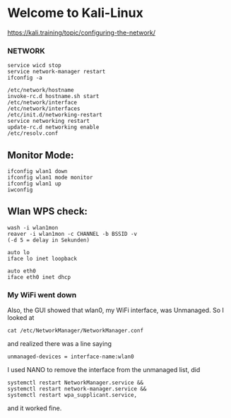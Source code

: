# Welcome to Kali-Linux

https://kali.training/topic/configuring-the-network/

### NETWORK
```
service wicd stop
service network-manager restart
ifconfig -a
```
```
/etc/network/hostname
invoke-rc.d hostname.sh start
/etc/network/interface
/etc/network/interfaces
/etc/init.d/networking-restart
service networking restart
update-rc.d networking enable
/etc/resolv.conf
```
## Monitor Mode:
```
ifconfig wlan1 down
ifconfig wlan1 mode monitor
ifconfig wlan1 up
iwconfig
```
## Wlan WPS check:
```
wash -i wlan1mon
reaver -i wlan1mon -c CHANNEL -b BSSID -v
(-d 5 = delay in Sekunden)
```
```
auto lo
iface lo inet loopback

auto eth0
iface eth0 inet dhcp
```

### My WiFi went down 
Also, the GUI showed that wlan0, my WiFi interface, was Unmanaged. 
So I looked at 
```
cat /etc/NetworkManager/NetworkManager.conf
``` 
and realized there was a line saying 
```
unmanaged-devices = interface-name:wlan0
```

I used NANO to remove the interface from the unmanaged list, did 
```
systemctl restart NetworkManager.service && 
systemctl restart network-manager.service && 
systemctl restart wpa_supplicant.service, 
```
and it worked fine.

